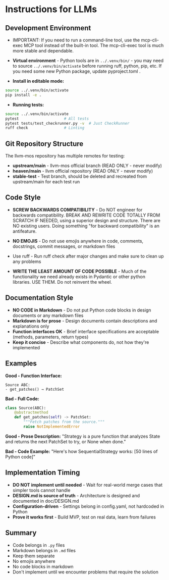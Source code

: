 # Instructions for LLMs

## Development Environment

- IMPORTANT: If you need to run a command-line tool, use the mcp-cli-exec MCP tool instead of the built-in tool.  The mcp-cli-exec tool is much more stable and dependable.

- **Virtual environment** - Python tools are in `../.venv/bin/` - you may need to source `../.venv/bin/activate` before running ruff, python, pip, etc. If you need some new Python package, update pyproject.toml .

- **Install in editable mode:**

```bash
source ../.venv/bin/activate
pip install -e .
```

- **Running tests:**

```bash
source ../.venv/bin/activate
pytest                    # All tests
pytest tests/test_checkrunner.py -v  # Just CheckRunner
ruff check                # Linting
```

## Git Repository Structure

The llvm-mos repository has multiple remotes for testing:

- **upstream/main** - llvm-mos official branch (READ ONLY - never modify)
- **heaven/main** - llvm official repository (READ ONLY - never modify)
- **stable-test** - Test branch, should be deleted and recreated from upstream/main for each test run

## Code Style

- **SCREW BACKWARDS COMPATIBILITY** - Do NOT engineer for backwards compatibility.  BREAK AND REWRITE CODE TOTALLY FROM SCRATCH IF NEEDED, using a superior design and structure.  There are NO existing users.  Doing something "for backward compatibility" is an antifeature.

- **NO EMOJIS** - Do not use emojis anywhere in code, comments, docstrings, commit messages, or markdown files
- Use ruff - Run ruff check after major changes and make sure to clean up any problems

- **WRITE THE LEAST AMOUNT OF CODE POSSIBLE** - Much of the functionality we need already exists in Pydantic or other python libraries.  USE THEM.  Do not reinvent the wheel.

## Documentation Style

- **NO CODE in Markdown** - Do not put Python code blocks in design documents or any markdown files
- **Markdown is for prose** - Design documents contain descriptions and explanations only
- **Function interfaces OK** - Brief interface specifications are acceptable (methods, parameters, return types)
- **Keep it concise** - Describe what components do, not how they're implemented

## Examples

**Good - Function Interface:**
```
Source ABC:
- get_patches() → PatchSet
```

**Bad - Full Code:**
```python
class Source(ABC):
    @abstractmethod
    def get_patches(self) -> PatchSet:
        """Fetch patches from the source."""
        raise NotImplementedError
```

**Good - Prose Description:**
"Strategy is a pure function that analyzes State and returns the next PatchSet to try, or None when done."

**Bad - Code Example:**
"Here's how SequentialStrategy works: [50 lines of Python code]"

## Implementation Timing

- **DO NOT implement until needed** - Wait for real-world merge cases that simpler tools cannot handle
- **DESIGN.md is source of truth** - Architecture is designed and documented in doc/DESIGN.md
- **Configuration-driven** - Settings belong in config.yaml, not hardcoded in Python
- **Prove it works first** - Build MVP, test on real data, learn from failures

## Summary

- Code belongs in `.py` files
- Markdown belongs in `.md` files
- Keep them separate
- No emojis anywhere
- No code blocks in markdown
- Don't implement until we encounter problems that require the solution
